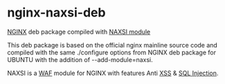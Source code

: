 # nginx-naxsi-deb
[NGINX](http://nginx.org/) deb package compiled with [NAXSI module](https://github.com/nbs-system/naxsi)

This deb package is based on the official nginx mainline source code and compiled with the same ./configure options from NGINX deb package for UBUNTU with the addition of --add-module=naxsi.

NAXSI is a [WAF](https://en.wikipedia.org/wiki/Web_application_firewall) module for NGINX with features Anti [XSS](https://www.owasp.org/index.php/Cross-site_Scripting_%28XSS%29) & [SQL Injection](https://www.owasp.org/index.php/SQL_injection).
